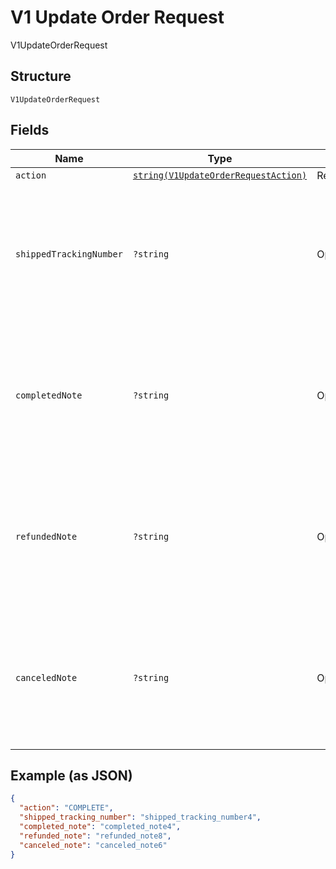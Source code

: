 
# V1 Update Order Request

V1UpdateOrderRequest

## Structure

`V1UpdateOrderRequest`

## Fields

| Name | Type | Tags | Description | Getter | Setter |
|  --- | --- | --- | --- | --- | --- |
| `action` | [`string(V1UpdateOrderRequestAction)`](../../doc/models/v1-update-order-request-action.md) | Required | - | getAction(): string | setAction(string action): void |
| `shippedTrackingNumber` | `?string` | Optional | The tracking number of the shipment associated with the order. Only valid if action is COMPLETE. | getShippedTrackingNumber(): ?string | setShippedTrackingNumber(?string shippedTrackingNumber): void |
| `completedNote` | `?string` | Optional | A merchant-specified note about the completion of the order. Only valid if action is COMPLETE. | getCompletedNote(): ?string | setCompletedNote(?string completedNote): void |
| `refundedNote` | `?string` | Optional | A merchant-specified note about the refunding of the order. Only valid if action is REFUND. | getRefundedNote(): ?string | setRefundedNote(?string refundedNote): void |
| `canceledNote` | `?string` | Optional | A merchant-specified note about the canceling of the order. Only valid if action is CANCEL. | getCanceledNote(): ?string | setCanceledNote(?string canceledNote): void |

## Example (as JSON)

```json
{
  "action": "COMPLETE",
  "shipped_tracking_number": "shipped_tracking_number4",
  "completed_note": "completed_note4",
  "refunded_note": "refunded_note8",
  "canceled_note": "canceled_note6"
}
```

